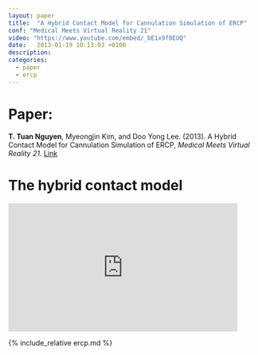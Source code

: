 ```yaml
---
layout: paper
title:  "A Hybrid Contact Model for Cannulation Simulation of ERCP"
conf: "Medical Meets Virtual Reality 21"
video: "https://www.youtube.com/embed/_bE1x9f8EUQ"
date:   2013-01-19 10:13:03 +0100
description:
categories:
  - paper
  - ercp
---
```

<!--more-->


# Paper:
**T. Tuan Nguyen**, Myeongjin Kim, and Doo Yong Lee. (2013). A Hybrid Contact Model for Cannulation Simulation of ERCP, *Medical Meets Virtual Reality 21*. [Link][paper]

# The hybrid contact model
<iframe width="460" height="258" src="https://www.youtube.com/embed/_bE1x9f8EUQ" frameborder="0" allowfullscreen></iframe>

<!--more-->
{% include_relative ercp.md %}



[paper]:http://www.ncbi.nlm.nih.gov/pubmed/24732527
